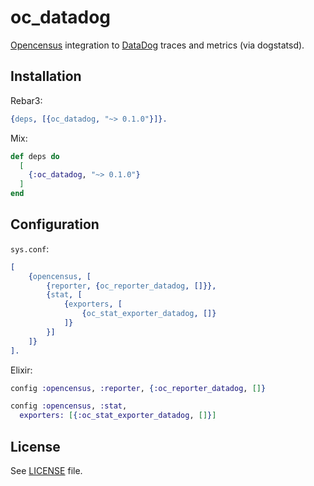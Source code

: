 oc_datadog
=====

[Opencensus][oc] integration to [DataDog][dd] traces and metrics (via dogstatsd).

## Installation

Rebar3:

```erlang
{deps, [{oc_datadog, "~> 0.1.0"}]}.
```

Mix:

```elixir
def deps do
  [
    {:oc_datadog, "~> 0.1.0"}
  ]
end
```

## Configuration

`sys.conf`:

```erlang
[
    {opencensus, [
        {reporter, {oc_reporter_datadog, []}},
        {stat, [
            {exporters, [
                {oc_stat_exporter_datadog, []}
            ]}
        }]
    ]}
].
```

Elixir:

```elixir
config :opencensus, :reporter, {:oc_reporter_datadog, []}

config :opencensus, :stat,
  exporters: [{:oc_stat_exporter_datadog, []}]
```

## License

See [LICENSE](LICENSE) file.

[oc]: https://github.com/census-instrumentation/opencensus-erlang "Opencensus Erlang"
[dd]: https://datadog.com "DataDog"
